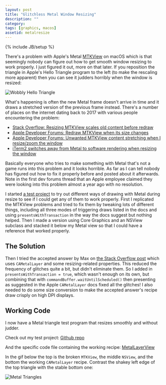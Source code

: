 ```yaml
---
layout: post
title: "Glitchless Metal Window Resizing"
description: ""
category:
tags: [graphics, macos]
assetid: metalresize
---
```

{% include JB/setup %}

There's a problem with Apple's Metal [MTKView](https://developer.apple.com/documentation/metalkit/mtkview) on macOS which is that seemingly nobody can figure out how to get smooth window resizing to work properly. I just figured it out, more on that later. If you reposition the triangle in Apple's Hello Triangle program to the left (to make the rescaling more apparent) then you can see it judders horribly when the window is resized:

![Wobbly Hello Triangle]({{PAGE_ASSETS}}/wobbly_hello_triangle.gif)

What's happening is often the new Metal frame doesn't arrive in time and it draws a stretched version of the previous frame instead. There's a number of places on the internet dating back to 2017 with various people encountering the problem:

- [Stack Overflow: Resizing MTKView scales old content before redraw](https://stackoverflow.com/questions/45375548/resizing-mtkview-scales-old-content-before-redraw)
- [Apple Developer Forums: Redraw MTKView when its size changes](https://forums.developer.apple.com/thread/77901)
- [Apple Developer Forums: Unwanted MTKView content stretching when I resize/zoom the window](https://forums.developer.apple.com/thread/94765)
- [iTerm2 switches away from Metal to software rendering when resizing the window](https://github.com/gnachman/iTerm2/blob/ed8e2544726e686fe81d71fdec25cd8c5884be4d/sources/PTYTab.m#L5215)

Basically everyone who tries to make something with Metal that's not a game runs into this problem and it looks horrible. As far as I can tell nobody has figured out how to fix it properly before and posted about it afterwards. Note in the first dev forums thread that an Apple employee claimed they were looking into this problem almost a year ago with no resolution.

I started [a test project](https://github.com/trishume/MetalTest) to try out different ways of drawing with Metal during resize to see if I could get any of them to work properly. First I replicated the MTKView problems and tried to fix them by tweaking lots of different things, including all three modes of triggering draws listed in the docs and using `presentsWithTransaction` in the way the docs suggest but nothing helped. Then I made a version using Core Graphics and an NSView subclass and stacked it below my Metal view so that I could have a reference that worked properly.

## The Solution

Then I tried the accepted answer by Max on [the Stack Overflow post](https://stackoverflow.com/questions/45375548/resizing-mtkview-scales-old-content-before-redraw) which uses `CAMetalLayer` and some resizing-related properties. This reduced the frequency of glitches quite a bit, but didn't eliminate them. So I added in `presentsWithTransaction = true`, which wasn't enough on its own, but combining that with  `commandBuffer.waitUntilScheduled()` then presenting as suggested in the Apple `CAMetalLayer` docs fixed all the glitches! I also needed to do some size conversion to make the accepted answer's recipe draw crisply on high DPI displays.

## Working Code

I now have a Metal triangle test program that resizes smoothly and without judder.

Check out my test project: [Github repo](https://github.com/trishume/MetalTest)

And the specific code file containing the working recipe: [MetalLayerView](https://github.com/trishume/MetalTest/blob/master/MetalTest2/MetalLayerView.swift)

In the gif below the top is the broken `MTKView`, the middle `NSView`, and the bottom the working `CAMetalLayer` recipe. Contrast the shakey left edge of the top triangle with the stable bottom one:

![Metal Triangles]({{PAGE_ASSETS}}/metal_triangles.gif)




